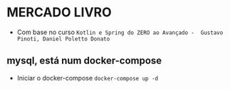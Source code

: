 # MERCADO LIVRO
- Com base no curso `Kotlin e Spring do ZERO ao Avançado -  Gustavo Pinoti, Daniel Poletto Donato`

## mysql, está num docker-compose
- Iniciar o docker-compose
`docker-compose up -d`

